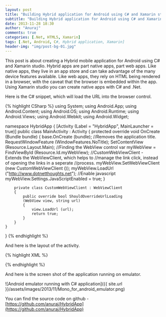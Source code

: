 ```yaml
---
layout: post
title: "Building Hybrid application for Android using C# and Xamarin studio"
subtitle: "Building Hybrid application for Android using C# and Xamarin studio"
date: 2013-11-28 18:30
author: "Anuraj"
comments: true
categories: [.Net, HTML5, Xamarin]
tags: [.Net, Android, C#, Hybrid application, Xamarin]
header-img: "img/post-bg-01.jpg"
---
```

This post is about creating a Hybrid mobile application for Android using C# and Xamarin studio. Hybrid apps are part native apps, part web apps. Like native apps, they live in an app store and can take advantage of the many device features available. Like web apps, they rely on HTML being rendered in a browser, with the caveat that the browser is embedded within the app. Using Xamarin studio you can create native apps with C# and .Net.

Here is the C# snippet, which will load the URL into the browser control. 

{% highlight CSharp %}
using System;
using Android.App;
using Android.Content;
using Android.OS;
using Android.Runtime;
using Android.Views;
using Android.Webkit;
using Android.Widget;

namespace HybridApp
{
	[Activity (Label = "HybridApp", MainLauncher = true)]
	public class MainActivity : Activity
	{
		protected override void OnCreate (Bundle bundle)
		{
			base.OnCreate (bundle);
			//Removes the application title.
			RequestWindowFeature (WindowFeatures.NoTitle);
			SetContentView (Resource.Layout.Main);
			//Finding the WebView control
			var myWebView = FindViewById<WebView> (Resource.Id.myWebView);
			//CustomWebViewClient - Extends the WebViewClient, which helps to
			//manage the link click, instead of opening the links in a seperate
			//process.
			myWebView.SetWebViewClient (new CustomWebViewClient ());
			myWebView.LoadUrl ("http://www.dotnetthoughts.net");
			//Enable javascript
			myWebView.Settings.JavaScriptEnabled = true;
		}

		private class CustomWebViewClient : WebViewClient
		{
			public override bool ShouldOverrideUrlLoading 
			(WebView view, string url)
			{
				view.LoadUrl (url);
				return true;
			}
		}
	}
}
{% endhighlight %}

And here is the layout of the activity.

{% highlight XML %}
<?xml version="1.0" encoding="utf-8"?>
<LinearLayout 
	xmlns:android="http://schemas.android.com/apk/res/android"
    android:orientation="vertical"
    android:layout_width="fill_parent"
    android:layout_height="fill_parent"
    android:minWidth="25px"
    android:minHeight="25px">
    <WebView
        android:layout_width="fill_parent"
        android:layout_height="fill_parent"
        android:id="@+id/myWebView" />
</LinearLayout>
{% endhighlight %}

And here is the screen shot of the application running on emulator.

![Android emulator running with C# application]({{ site.url }}/assets/images/2013/11/Mono_for_android_emulator.png)

You can find the source code on github - [https://github.com/anuraj/HybridApp](https://github.com/anuraj/HybridApp)
